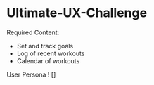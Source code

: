 # Ultimate-UX-Challenge

Required Content:
* Set and track goals
* Log of recent workouts
* Calendar of workouts

User Persona
! []
